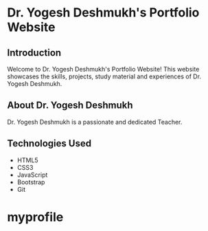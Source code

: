 # Dr. Yogesh Deshmukh's Portfolio Website

## Introduction

Welcome to Dr. Yogesh Deshmukh's Portfolio Website! This website showcases the skills, projects, study material and experiences of Dr. Yogesh Deshmukh.

## About Dr. Yogesh Deshmukh

Dr. Yogesh Deshmukh is a passionate and dedicated Teacher. 

## Technologies Used

- HTML5
- CSS3
- JavaScript
- Bootstrap
- Git
# myprofile
